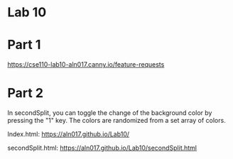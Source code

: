 # Lab 10

# Part 1

https://cse110-lab10-aln017.canny.io/feature-requests

# Part 2

In secondSplit, you can toggle the change of the background color by pressing the "1" key. The colors are randomized from a set array of colors.

Index.html:
https://aln017.github.io/Lab10/

secondSplit.html:
https://aln017.github.io/Lab10/secondSplit.html
